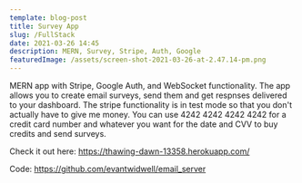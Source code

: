 ```yaml
---
template: blog-post
title: Survey App
slug: /FullStack
date: 2021-03-26 14:45
description: MERN, Survey, Stripe, Auth, Google
featuredImage: /assets/screen-shot-2021-03-26-at-2.47.14-pm.png
---
```

MERN app with Stripe, Google Auth, and WebSocket functionality. The app allows you to create email surveys, send them and get respnses delivered to your dashboard. The stripe functionality is in test mode so that you don't actually have to give me money. You can use 4242 4242 4242 4242 for a credit card number and whatever you want for the date and CVV to buy credits and send surveys.

Check it out here: <https://thawing-dawn-13358.herokuapp.com/>

Code: https://github.com/evantwidwell/email_server